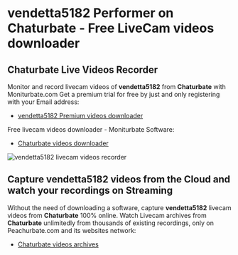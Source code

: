 # vendetta5182 Performer on Chaturbate - Free LiveCam videos downloader

## Chaturbate Live Videos Recorder

Monitor and record livecam videos of **vendetta5182** from **Chaturbate** with Moniturbate.com
Get a premium trial for free by just and only registering with your Email address:
* [vendetta5182 Premium videos downloader](https://moniturbate.com/request-demo-licence-key.html)

Free livecam videos downloader - Moniturbate Software:
* [Chaturbate videos downloader](https://moniturbate.com/moniturbate-download-software.html)

![vendetta5182 livecam videos recorder](https://peachurnet.com/templates/moniturbate-software.png)


## Capture vendetta5182 videos from the Cloud and watch your recordings on Streaming

Without the need of downloading a software, capture **vendetta5182** livecam videos from **Chaturbate** 100% online.
Watch Livecam archives from **Chaturbate** unlimitedly from thousands of existing recordings, only on Peachurbate.com and its websites network:
* [Chaturbate videos archives](https://peachurnet.com/)